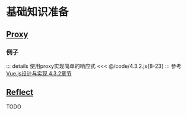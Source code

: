 # 基础知识准备
## [Proxy](https://developer.mozilla.org/zh-CN/docs/Web/JavaScript/Reference/Global_Objects/Proxy)
### 例子
::: details 使用proxy实现简单的响应式
<<< @/code/4.3.2.js{8-23}
:::
参考[Vue.js设计与实现 4.3.2章节](https://www.ituring.com.cn/book/2953)
## [Reflect](https://developer.mozilla.org/zh-CN/docs/Web/JavaScript/Reference/Global_Objects/Reflect)
TODO
